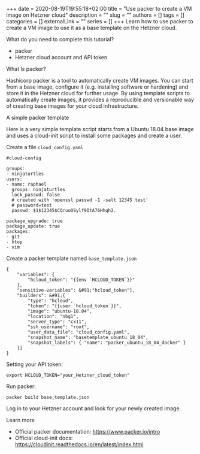 +++
date = 2020-08-19T19:55:18+02:00
title = "Use packer to create a VM image on Hetzner cloud"
description = ""
slug = ""
authors = []
tags = []
categories = []
externalLink = ""
series = []
+++
Learn how to use packer to create a VM image to use it as a base template on the Hetzner cloud.

What do you need to complete this tutorial?

* packer
* Hetzner cloud account and API token

What is packer?

Hashicorp packer is a tool to automatically create VM images. You can start from a base image, configure it (e.g. installing software or hardening) and store it in the Hetzner cloud for further usage. By using template scripts to automatically create images, it provides a reproducible and versionable way of creating base images for your cloud infrastructure.

A simple packer template

Here is a very simple template script starts from a Ubuntu 18.04 base image and uses a cloud-init script to install some packages and create a user.

Create a file `cloud_config.yaml`

```
#cloud-config

groups:
- ninjaturtles
users:
- name: raphael
  groups: ninjaturtles
  lock_passwd: false
  # created with 'openssl passwd -1 -salt 12345 test'
  # password=test
  passwd: $1$12345$CQruoOSylf9ItA76Hhqh2.

package_upgrade: true
package_update: true
packages:
- git
- htop
- vim
```

Create a packer template named `base_template.json`

```
{
    "variables": {
        "hcloud_token": "{{env `HCLOUD_TOKEN`}}"
    },
    "sensitive-variables": &#91;"hcloud_token"],
    "builders": &#91;{
        "type": "hcloud",
        "token": "{{user `hcloud_token`}}",
        "image": "ubuntu-18.04",
        "location": "nbg1",
        "server_type": "cx11",
        "ssh_username": "root",
        "user_data_file": "cloud_config.yaml",
        "snapshot_name": "basetemplate_ubuntu_18_04",
        "snapshot_labels": { "name": "packer_ubuntu_18_04_docker" }
    }]
}
```

Setting your API token:

```
export HCLOUD_TOKEN="your_Hetzner_cloud_token"
```

Run packer:

```
packer build base_template.json
```

Log in to your Hetzner account and look for your newly created image.

Learn more
* Official packer documentation: <https://www.packer.io/intro>
* Official cloud-init docs: <https://cloudinit.readthedocs.io/en/latest/index.html>